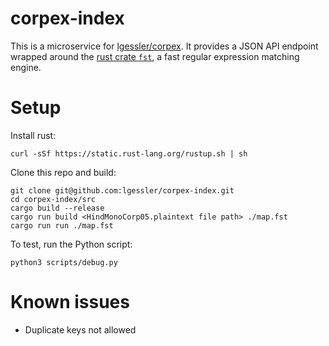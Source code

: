# corpex-index

This is a microservice for [lgessler/corpex](http://github.com/lgessler/corpex).
It provides a JSON API endpoint wrapped around the [rust crate
`fst`](http://blog.burntsushi.net/transducers/), a fast
regular expression matching engine. 

# Setup

Install rust: 

    curl -sSf https://static.rust-lang.org/rustup.sh | sh

Clone this repo and build:
    
    git clone git@github.com:lgessler/corpex-index.git
    cd corpex-index/src
    cargo build --release
    cargo run build <HindMonoCorp05.plaintext file path> ./map.fst
    cargo run run ./map.fst

To test, run the Python script:

    python3 scripts/debug.py

# Known issues

* Duplicate keys not allowed

